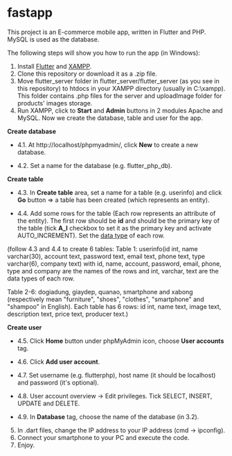 # fastapp

This project is an E-commerce mobile app, written in Flutter and PHP. MySQL is used as the database.

The following steps will show you how to run the app (in Windows):
1. Install [Flutter](https://flutter.dev/docs/get-started/install) and [XAMPP](https://www.apachefriends.org/download.html).
2. Clone this repository or download it as a .zip file.
3. Move flutter_server folder in flutter_server/flutter_server (as you see in this repository) to htdocs in your XAMPP directory (usually in C:\xampp). This folder contains .php files for the server and uploadImage folder for products' images storage.
4. Run XAMPP, click to **Start** and **Admin** buttons in 2 modules Apache and MySQL. Now we create the database, table and user for the app. 

**Create database**

+ 4.1. At http://localhost/phpmyadmin/, click **New** to create a new database.

+ 4.2. Set a name for the database (e.g. flutter_php_db).

**Create table**

+ 4.3. In **Create table** area, set a name for a table (e.g. userinfo) and click **Go** button => a table has been created (which represents an entity).

+ 4.4. Add some rows for the table (Each row represents an attribute of the entity). The first row should be **id** and should be the primary key of the table (tick **A_I** checkbox to set it as the primary key and activate AUTO_INCREMENT). Set the [data type](https://www.w3schools.com/sql/sql_datatypes.asp) of each row. 

(follow 4.3 and 4.4 to create 6 tables: 
Table 1: userinfo(id int, name varchar(30), account text, password text, email text, phone text, type varchar(6), company text) with id, name, account, password, email, phone, type and company are the names of the rows and int, varchar, text are the data types of each row.

Table 2-6: dogiadung, giaydep, quanao, smartphone and xabong (respectively mean "furniture", "shoes", "clothes", "smartphone" and "shampoo" in English). Each table has 6 rows: id int, name text, image text, description text, price text, producer text.)

**Create user**

+ 4.5. Click **Home** button under phpMyAdmin icon, choose **User accounts** tag.

+ 4.6. Click **Add user account**.

+ 4.7. Set username (e.g. flutterphp), host name (it should be localhost) and password (it's optional).

+ 4.8. User account overview -> Edit privileges. Tick SELECT, INSERT, UPDATE and DELETE.

+ 4.9. In **Database** tag, choose the name of the database (in 3.2).

5. In .dart files, change the IP address to your IP address (cmd -> ipconfig).
6. Connect your smartphone to your PC and execute the code.
7. Enjoy.
